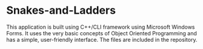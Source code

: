 # Snakes-and-Ladders
This application is built using C++/CLI framework using Microsoft Windows Forms. It uses the very basic concepts of Object Oriented Programming and has a simple, user-friendly interface. The files are included in the repository.


